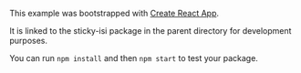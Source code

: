 This example was bootstrapped with [Create React App](https://github.com/facebook/create-react-app).

It is linked to the sticky-isi package in the parent directory for development purposes.

You can run `npm install` and then `npm start` to test your package.
